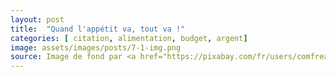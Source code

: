 ```yaml
---
layout: post
title:  "Quand l'appétit va, tout va !"
categories: [ citation, alimentation, budget, argent]
image: assets/images/posts/7-1-img.png
source: Image de fond par <a href="https://pixabay.com/fr/users/comfreak-51581/?utm_source=link-attribution&amp;utm_medium=referral&amp;utm_campaign=image&amp;utm_content=1444025">Comfreak</a> de <a href="https://pixabay.com/fr/?utm_source=link-attribution&amp;utm_medium=referral&amp;utm_campaign=image&amp;utm_content=1444025">Pixabay</a>
---
```

